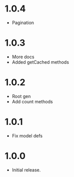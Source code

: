 # 1.0.4
* Pagination

# 1.0.3
* More docs
* Added getCached methods

# 1.0.2
* Root gen
* Add count methods

# 1.0.1
* Fix model defs

# 1.0.0

* Initial release.
